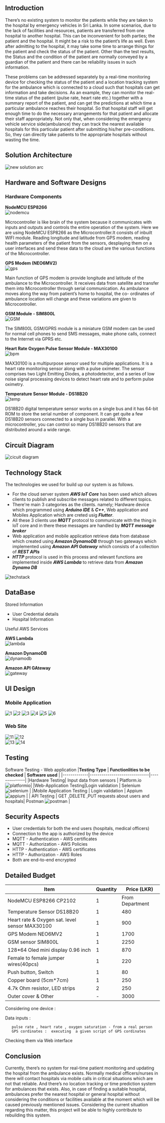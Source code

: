 ## Introduction

There’s no existing system to monitor the patients while they are taken to the hospital by emergency vehicles in Sri Lanka. In some scenarios, due to the lack of facilities and resources, patients are transferred from one hospital to another hospital. This can be inconvenient for both parties; the patient and the hospital. It might be a risk to the patient’s life as well. Even after admitting to the hospital, it may take some time to arrange things for the patient and check the status of the patient. Other than the test results, the Status and the condition of the patient are normally conveyed by a guardian of the patient and there can be reliability issues in such information. 

These problems can be addressed separately by a real-time monitoring device for checking the status of the patient and a location tracking system for the ambulance which is connected to a cloud such that hospitals can get information and take decisions. As an example, they can monitor the real-time status of the patient (pulse rate, heart rate etc.) together with a summary report of the patient, and can get the predictions at which time a particular ambulance reaches their hospital. So that hospital staff will get enough time to do the necessary arrangements for that patient and allocate their staff appropriately. Not only that, when considering the emergency vehicle service side(ambulance) they can track the nearest available hospitals for this particular patient after submitting his/her pre-conditions. So, they can directly take patients to the appropriate hospitals without wasting the time. 


## Solution Architecture
![new solution arc](https://user-images.githubusercontent.com/73444543/208265720-25ee0ba3-8126-4050-be56-db9e08c26552.png)

## Hardware and Software Designs
### Hardware Components
**NodeMCU ESP8266**\
![nodemcu](https://user-images.githubusercontent.com/73444543/208266752-962d3ed1-1adb-4f89-8e55-7af7f72bf5d0.jpg)

Microcontroller is like brain of the system because it communicates with inputs and outputs and controls the entire operation of the system. Here we are using NodeMCU ESP8266 as the Microcontroller.It consists of inbuilt WIFI module. Reading longitude and latitude from GPS modem, reading health parameters of the patient from the sensors, desplaying them on a user interfaces and send these data to the cloud are the various functions of the Microcontroller.</p>
</kbd>
**GPS Modem (NEO6MV2)**\
 ![gps](https://user-images.githubusercontent.com/73444543/199442004-74162ede-0182-4212-aa7d-c7a19581b212.jpg)

Main function of GPS modem is provide longitude and latitude of the ambulance to the Microcontroller. It receives data from satellite and transfer them into Microcontroller through serial communication. As ambulance moves along the way from patient’s home to hospital, the co- ordinates of ambulance location will change and these variations are given to Microcontroller.

**GSM Module - SIM800L**\
![GSM](https://user-images.githubusercontent.com/73444543/208266015-cd79e4e7-68e1-4424-9f42-155554595a0f.jpg)

The SIM800L GSM/GPRS module is a miniature GSM modem can be used for normal cell phones to send SMS messages, make phone calls, connect to the Internet via GPRS etc.

**Heart Rate Oxygen Pulse Sensor Module - MAX30100**\
![bpm](https://user-images.githubusercontent.com/73444543/204417296-e6cda821-8f3d-4506-a4fd-d3d5342bab45.jpg)

MAX30100 is a multipurpose sensor used for multiple applications. It is a heart rate monitoring sensor along with a pulse oximeter. The sensor comprises two Light Emitting Diodes, a photodetector, and a series of low noise signal processing devices to detect heart rate and to perform pulse oximetry.

**Temperature Sensor Module - DS18B20**\
![temp](https://user-images.githubusercontent.com/73444543/199442056-3605ccba-edb2-4250-b456-cc2aacf86f1b.jpg)

DS18B20 digital temperature sensor works on a single bus and it has 64-bit ROM to store the serial number of component. It can get quite a few DS18B20 sensors connected to a single bus in parallel. With a microcontroller, you can control so many DS18B20 sensors that are distributed around a wide range.

## Circuit Diagram
![cicuit diagram](https://user-images.githubusercontent.com/73444543/204421503-0e8982d4-ff6d-4d79-807e-af54e95d36df.png)

## Technology Stack
The technologies we used for build up our system is as follows.

- For the cloud server system ***AWS IoT Core*** has been used which allows clients to publish and subscribe messages related to different topics.
- There're main 3 categories as the clients. namely; Hardware device which programmed using ***Arduino IDE*** & ***C++***, Web application and Mobiles Application which are creted usig ***Flutter***.
- All these 3 clients use ***MQTT*** protocol to communicate with the thing in IoT core and in there these messages are handled by ***MQTT message broker*** 
- Web application and mobile application retrieve data from database which created using ***Amazon DynamoDB*** through two gateways which implemented using ***Amazon API Gateway*** which consists of a collection of ***REST APIs***
- ***HTTP*** protocol is used in this process and relevant functions are implemented inside ***AWS Lambda*** to retrieve data from ***Amazon Dynamo DB***

![techstack](https://user-images.githubusercontent.com/73444543/208270790-d2a1e0a0-7d49-4aeb-9ad7-38f038d42e62.jpg)

## DataBase
Stored Information 
- User Credential details
- Hospital Information

Useful AWS Services 

**AWS Lambda**\
![lambda](https://user-images.githubusercontent.com/73444543/208267083-d9dab665-57b0-40a7-b8e2-d419366a0e64.png)

**Amazon DynamoDB**\
![dynamodb](https://user-images.githubusercontent.com/73444543/208267120-5a4ede32-1d2f-44ba-90c1-380c6b18b202.png)

**Amazon API GAteway**\
![gateway](https://user-images.githubusercontent.com/73444543/208267122-5f6769af-9dc9-43fc-bdc1-9fc36c321e1a.png)

## UI Design 
### Mobile Application
![1](https://user-images.githubusercontent.com/73444543/204421741-097ead06-a8a0-42b7-9909-e57f2a42749c.jpeg) ![2](https://user-images.githubusercontent.com/73444543/204421756-5044ca8f-5539-4fd2-b548-d2fb9653f210.jpeg) ![3](https://user-images.githubusercontent.com/73444543/204421865-6246a490-6792-408c-a3ea-ab60dfa75b5d.jpeg) ![4](https://user-images.githubusercontent.com/73444543/204421896-f72edcda-189b-4d0e-97a7-b8929cb37fd3.jpeg) ![5](https://user-images.githubusercontent.com/73444543/204421907-ea42e1c7-7321-4937-9499-7467ccd4c7ee.jpeg) ![6](https://user-images.githubusercontent.com/73444543/204422174-d54a3402-d738-479d-ab6f-304f281294c5.jpeg)

### Web Site
![11](https://user-images.githubusercontent.com/73444543/204422296-5a30311c-bf57-4a55-996f-d5d61a02d51a.jpeg)
 ![12](https://user-images.githubusercontent.com/73444543/204422309-84cb99e1-f864-49a1-9c4f-e5c02b12adcd.jpeg) \
![13](https://user-images.githubusercontent.com/73444543/204422321-a20edf16-2f6c-4c07-8dac-eb6b77541fa5.jpeg)
 ![14](https://user-images.githubusercontent.com/73444543/204422332-05087242-e46a-4c22-b2f7-2df2d15c888b.jpeg)
 
## Testing

Software Testing - Web application
|**Testing Type** | **Functionlities to be checked** | **Software used** |
|-------------|------------------------------|--------------|
|Hardware Testing| Input data from sensors | Platform.io ![platformio](https://user-images.githubusercontent.com/73444543/208268165-b5c0ded8-0424-4fca-b804-30b91765a0a7.png)|
|Web-Application Testing|Login validation | Selenium ![selenium](https://user-images.githubusercontent.com/73444543/208268252-3481923c-5e93-462f-8007-66c98a183359.png) |
|Mobile Application Testing | Login validation | Appium ![appium](https://user-images.githubusercontent.com/73444543/208268362-b6bc9f2e-da5e-4784-b59e-ba37290f0b22.png) |
| API Testing | GET ,DELETE ,PUT requests about users and hospitals| Postman ![postman](https://user-images.githubusercontent.com/73444543/208268493-e550219f-5ca8-47c0-a08b-8120ec53b8fa.png) |

## Security Aspects

- User credentials for both the end users (hospitals, medical officers)
- Connection to the app is authorized by the device
- MQTT - Authentication - AWS certificates
- MQTT - Authorization - AWS Policies
- HTTP - Authentication - AWS certificates
- HTTP - Authorization - AWS Roles
- Both are end-to-end encrypted

## Detailed Budget
|**Item** | **Quantity** | **Price (LKR)** |
|-----|----------|------|
|NodeMCU ESP8266 CP2102 | 1 |From Department|
|Temperature Sensor DS18B20 | 1 | 480 |
|Heart rate & Oxygen sat. level sensor MAX30100 | 1 | 900 |
|GPS Modem NEO6MV2| 1 | 1700 |
|GSM sensor SIM800L | 1 | 2250 |
|128*64 Oled mini display 0.96 inch | 1 | 870 |
|Female to female jumper wires(40pcs) | 1 | 220 |
|Push button, Switch | 1 | 80 |
|Copper board (5cm*7cm) | 1 | 250 |
|4.7k Ohm resistor, LED strips | 2 | 250 |
|Outer cover & Other | - | 3000 |



Considering one device :

Data inputs : 

       pulse rate , heart rate , oxygen saturation - from a real person   
       GPS cordinates :  executing  a given script of GPS cordinates
       
Checking them via Web interface 



## Conclusion

Currently, there’s no system for real-time patient monitoring and updating the hospital from the ambulance exists. Normally medical officers/nurses in there will contact hospitals via mobile calls in critical situations which are not that reliable. And there’s no location tracking or time prediction system for ambulances that exists. Also, in case of finding a suitable hospital, ambulances prefer the nearest hospital or general hospital without considering the conditions or facilities available at the moment which will be caused previously mentioned issues. Considering the current situation regarding this matter, this project will be able to highly contribute to rebuilding this system.
